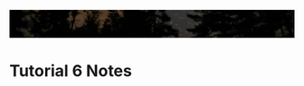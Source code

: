 ![Banner](https://github.com/Auspicious-EX/DailyWebDev/blob/main/Day%2006/images/banner.gif?raw=true)

# Tutorial **6** Notes

